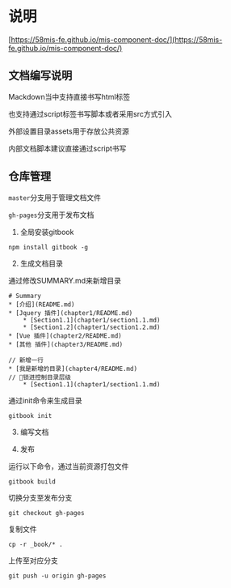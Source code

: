 # 说明
[https://58mis-fe.github.io/mis-component-doc/](https://58mis-fe.github.io/mis-component-doc/)

## 文档编写说明

Mackdown当中支持直接书写html标签

也支持通过script标签书写脚本或者采用src方式引入

外部设置目录assets用于存放公共资源

内部文档脚本建议直接通过script书写

## 仓库管理

`master`分支用于管理文档文件

`gh-pages`分支用于发布文档

1. 全局安装gitbook

```
npm install gitbook -g
```

2. 生成文档目录

通过修改SUMMARY.md来新增目录
```
# Summary
* [介绍](README.md)
* [Jquery 插件](chapter1/README.md)
    * [Section1.1](chapter1/section1.1.md)
    * [Section1.2](chapter1/section1.2.md)
* [Vue 插件](chapter2/README.md)
* [其他 插件](chapter3/README.md)

// 新增一行
* [我是新增的目录](chapter4/README.md)
// 锁进控制目录层级
    * [Section1.1](chapter1/section1.1.md) 
```
通过init命令来生成目录

```
gitbook init
```

3. 编写文档

4. 发布

运行以下命令，通过当前资源打包文件

```
gitbook build
```

切换分支至发布分支

```
git checkout gh-pages
```

复制文件
```
cp -r _book/* .
```

上传至对应分支

```
git push -u origin gh-pages
```

